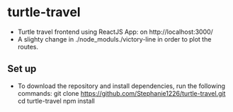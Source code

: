 # turtle-travel
* Turtle travel frontend using ReactJS App: on http://localhost:3000/
* A slighty change in ./node_moduls./victory-line in order to plot the routes.

## Set up
- To download the repository and install dependencies, run the following commands:
    git clone https://github.com/Stephanie1226/turtle-travel.git
    cd turtle-travel
    npm install
 
